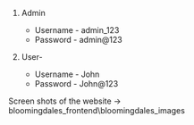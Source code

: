 1. Admin
    - Username - admin_123
    - Password  - admin@123

2. User-
    - Username - John
    - Password  - John@123


Screen shots of the website -> bloomingdales_frontend\bloomingdales_images
